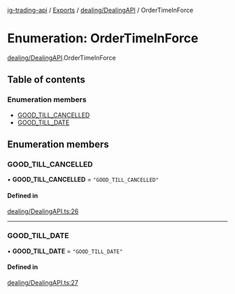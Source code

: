 [ig-trading-api](../README.md) / [Exports](../modules.md) / [dealing/DealingAPI](../modules/dealing_DealingAPI.md) / OrderTimeInForce

# Enumeration: OrderTimeInForce

[dealing/DealingAPI](../modules/dealing_DealingAPI.md).OrderTimeInForce

## Table of contents

### Enumeration members

- [GOOD_TILL_CANCELLED](dealing_DealingAPI.OrderTimeInForce.md#good_till_cancelled)
- [GOOD_TILL_DATE](dealing_DealingAPI.OrderTimeInForce.md#good_till_date)

## Enumeration members

### GOOD_TILL_CANCELLED

• **GOOD_TILL_CANCELLED** = `"GOOD_TILL_CANCELLED"`

#### Defined in

[dealing/DealingAPI.ts:26](https://github.com/bennycode/ig-trading-api/blob/f7fd8d0/src/dealing/DealingAPI.ts#L26)

---

### GOOD_TILL_DATE

• **GOOD_TILL_DATE** = `"GOOD_TILL_DATE"`

#### Defined in

[dealing/DealingAPI.ts:27](https://github.com/bennycode/ig-trading-api/blob/f7fd8d0/src/dealing/DealingAPI.ts#L27)
